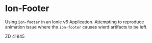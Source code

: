 # Ion-Footer
Using `ion-footer` in an Ionic v6 Application. Attempting to reproduce animation issue where the `ion-footer` causes wierd artifacts to be left.

ZD 41845